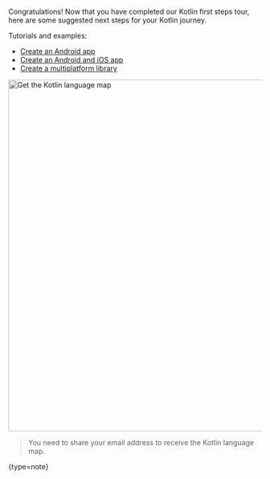 [//]: # (title: Beginner wrap up)

Congratulations! Now that you have completed our Kotlin first steps tour, here are some suggested next steps for your Kotlin journey.

Tutorials and examples:
* [Create an Android app](https://developer.android.com/kotlin)
* [Create an Android and iOS app](multiplatform-mobile-getting-started.md)
* [Create a multiplatform library](multiplatform-library.md)

<a href="https://info.jetbrains.com/kotlin-tips.html">
<img src="get-kotlin-language-map.png" width="700" alt="Get the Kotlin language map"/></a>

>You need to share your email address to receive the Kotlin language map.
> 
{type=note}